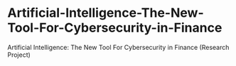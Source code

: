 # Artificial-Intelligence-The-New-Tool-For-Cybersecurity-in-Finance
Artificial Intelligence: The New Tool For Cybersecurity in Finance (Research Project) 
